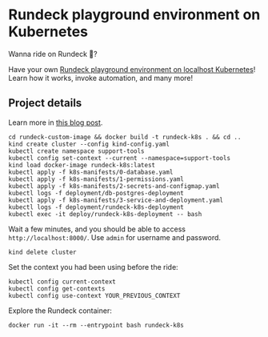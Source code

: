 # Rundeck playground environment on Kubernetes

Wanna ride on Rundeck 🏇?

Have your own [Rundeck playground environment on localhost Kubernetes](https://www.willianantunes.com/blog/2022/05/rundeck-playground-environment-on-kubernetes/)! Learn how it works, invoke automation, and many more!

## Project details

Learn more in [this blog post](https://bit.ly/3PByXcj).

```shell
cd rundeck-custom-image && docker build -t rundeck-k8s . && cd ..
kind create cluster --config kind-config.yaml
kubectl create namespace support-tools
kubectl config set-context --current --namespace=support-tools
kind load docker-image rundeck-k8s:latest
kubectl apply -f k8s-manifests/0-database.yaml
kubectl apply -f k8s-manifests/1-permissions.yaml
kubectl apply -f k8s-manifests/2-secrets-and-configmap.yaml
kubectl logs -f deployment/db-postgres-deployment
kubectl apply -f k8s-manifests/3-service-and-deployment.yaml
kubectl logs -f deployment/rundeck-k8s-deployment
kubectl exec -it deploy/rundeck-k8s-deployment -- bash
```

Wait a few minutes, and you should be able to access `http://localhost:8000/`. Use `admin` for username and password.

```shell
kind delete cluster
```

Set the context you had been using before the ride:

```shell
kubectl config current-context
kubectl config get-contexts
kubectl config use-context YOUR_PREVIOUS_CONTEXT
```

Explore the Rundeck container:

```shell
docker run -it --rm --entrypoint bash rundeck-k8s
```
